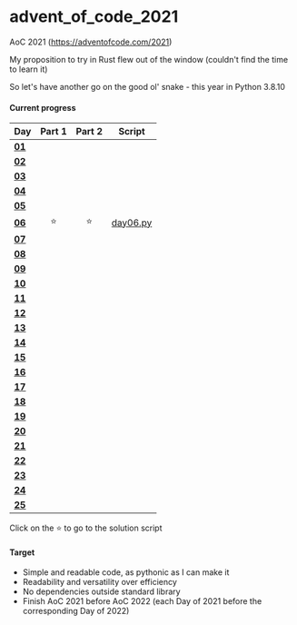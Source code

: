 # advent_of_code_2021
AoC 2021 (https://adventofcode.com/2021)

My proposition to try in Rust flew out of the window (couldn't find the time to learn it)

So let's have another go on the good ol' snake - this year in Python 3.8.10

#### Current progress

| Day                                            | Part 1 | Part 2 | Script            |
| ---------------------------------------------- | :----: | :----: | :---------------: |
| **[01](https://adventofcode.com/2020/day/1)**  ||||
| **[02](https://adventofcode.com/2020/day/2)**  ||||
| **[03](https://adventofcode.com/2020/day/3)**  ||||
| **[04](https://adventofcode.com/2020/day/4)**  ||||
| **[05](https://adventofcode.com/2020/day/5)**  ||||
| **[06](https://adventofcode.com/2020/day/6)**  | ⭐ | ⭐ | [day06.py](day06.py) |
| **[07](https://adventofcode.com/2020/day/7)**  ||||
| **[08](https://adventofcode.com/2020/day/8)**  ||||
| **[09](https://adventofcode.com/2020/day/9)**  ||||
| **[10](https://adventofcode.com/2020/day/10)** ||||
| **[11](https://adventofcode.com/2020/day/11)** ||||
| **[12](https://adventofcode.com/2020/day/12)** ||||
| **[13](https://adventofcode.com/2020/day/13)** ||||
| **[14](https://adventofcode.com/2020/day/14)** ||||
| **[15](https://adventofcode.com/2020/day/15)** ||||
| **[16](https://adventofcode.com/2020/day/16)** ||||
| **[17](https://adventofcode.com/2020/day/17)** ||||
| **[18](https://adventofcode.com/2020/day/18)** ||||
| **[19](https://adventofcode.com/2020/day/19)** ||||
| **[20](https://adventofcode.com/2020/day/20)** ||||
| **[21](https://adventofcode.com/2020/day/21)** ||||
| **[22](https://adventofcode.com/2020/day/22)** ||||
| **[23](https://adventofcode.com/2020/day/23)** ||||
| **[24](https://adventofcode.com/2020/day/24)** ||||
| **[25](https://adventofcode.com/2020/day/25)** ||||

Click on the ⭐ to go to the solution script  

#### Target
* Simple and readable code, as pythonic as I can make it
* Readability and versatility over efficiency
* No dependencies outside standard library
* Finish AoC 2021 before AoC 2022 (each Day of 2021 before the corresponding Day of 2022)